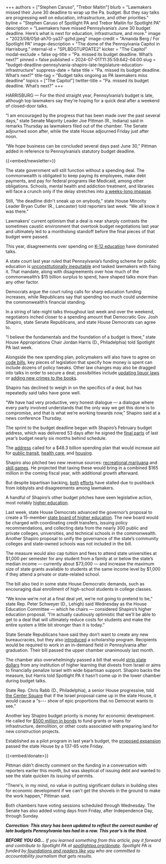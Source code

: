 +++
authors = ["Stephen Caruso", "Trebor Maitin"]
blurb = "Lawmakers missed their June 30 deadline to wrap up the Pa. budget. But they say talks are progressing well on education, infrastructure, and other priorities."
byline = "Stephen Caruso of Spotlight PA and Trebor Maitin for Spotlight PA"
description = "Lawmakers have missed Pennsylvania’s June 30 budget deadline. Here’s what is next for education, infrastructure, and more."
image = "2023/08/01jd-ah70-ya37-gzhd.jpeg"
image-credit = "Amanda Berg / For Spotlight PA"
image-description = "The dome of the Pennsylvania Capitol in Harrisburg."
internal-id = "SPLBDGTUPDATE2"
kicker = "The Capitol"
modal-exclude = false
og-title = "Pa. missed its budget deadline. What’s next?"
pinned = false
published = 2024-07-01T11:35:59.642-04:00
slug = "budget-deadline-pennsylvania-shapiro-late-legislature-education-infrastructure"
suppress-date = false
title = "Pa. missed its budget deadline. What’s next?"
title-tag = "Budget talks ongoing as PA lawmakers miss deadline"
topics = ["The Capitol"]
twitter-title = "Pa. missed its budget deadline. What’s next?"
+++

HARRISBURG — For the third straight year, Pennsylvania’s budget is late, although top lawmakers say they’re hoping for a quick deal after a weekend of closed-door talks.

“I am encouraged by the progress that has been made over the past several days,” state Senate Majority Leader Joe Pittman (R., Indiana) said in remarks Thursday as lawmakers filed out of the chamber. The Senate adjourned soon after, while the state House adjourned Friday just after noon.

“We hope business can be concluded several days past June 30,” Pittman added in reference to Pennsylvania’s statutory budget deadline.

{{<embed/newsletter>}}

The state government will still function without a spending deal. The commonwealth is obligated to keep paying its employees, make debt payments, and pay for federal programs like Medicaid, among other obligations. Schools, mental health and addiction treatment, and libraries will face a crunch only if the delay stretches into <a href="https://www.spotlightpa.org/news/2023/07/pennsylvania-legislature-shapiro-voucher-budget-impasse-consequences/">a weeks-long impasse</a>.

Still, “the deadline didn&#39;t sneak up on anybody,” state House Minority Leader Bryan Cutler (R., Lancaster) told reporters last week. “We all know it was there.”

Lawmakers’ current optimism that a deal is near sharply contrasts the sometimes caustic environment that overtook budget negotiations last year and ultimately led to a monthslong standoff before the final pieces of that budget were passed.

This year, disagreements over spending on <a href="https://www.spotlightpa.org/news/2024/06/budget-deadline-education-funding-surplus-deal-pennsylvania-taxes/">K-12 education</a> have dominated talks.

A state court last year ruled that Pennsylvania’s funding scheme for public education is <a href="https://www.spotlightpa.org/news/2023/02/pa-public-school-funding-lawsuit-state-budget-billions/#:~:text=A%20Commonwealth%20Court%20judge%20ruled,state%20Supreme%20Court%20is%20possible.">unconstitutionally inequitable</a> and tasked lawmakers with fixing it. That mandate, along with disagreements over how much of the commonwealth’s $15 billion surplus to spend, have shaped talks more than any other factor.

Democrats argue the court ruling calls for sharp education funding increases, while Republicans say that spending too much could undermine the commonwealth’s financial standing.

In a string of late-night talks throughout last week and over the weekend, negotiators inched closer to a spending amount that Democratic Gov. Josh Shapiro, state Senate Republicans, and state House Democrats can agree to.

“I believe the fundamentals and the foundation of a budget is there,” state House Appropriations Chair Jordan Harris (D., Philadelphia) told Spotlight PA last week.

Alongside the new spending plan, policymakers will also have to agree on <a href="https://penncapital-star.com/government-politics/cracking-the-code-these-budget-bills-are-where-the-deals-get-made/">code bills</a>, key pieces of legislation that specify how money is spent can include dozens of policy tweaks. Other law changes may also be dragged into talks in order to secure a deal; possibilities include <a href="https://www.legis.state.pa.us/cfdocs/billinfo/billinfo.cfm?syear=2023&amp;sInd=0&amp;body=S&amp;type=B&amp;bn=688">updating liquor laws</a> or <a href="https://www.spotlightpa.org/news/2023/12/pennsylvania-criminal-justice-clean-slate-probation-legislature-crime-septa/">adding new crimes to the books</a>.

Shapiro has declined to weigh in on the specifics of a deal, but has repeatedly said talks have gone well.

“We have had very productive, very honest dialogue — a dialogue where every party involved understands that the only way we get this done is to compromise, and that is what we’re working towards now,” Shapiro said at a news conference Thursday.

The sprint to the budget deadline began with Shapiro’s February budget address, which was delivered 53 days after he signed the <a href="https://www.spotlightpa.org/news/2023/12/pennsylvania-budget-impasse-legislature-education-home-repair-teacher-stipend-funding/">final parts</a> of last year’s budget nearly six months behind schedule.

The <a href="https://www.spotlightpa.org/news/2024/02/pennsylvania-josh-shapiro-budget-2024-education-legal-marijuana-skill-games/">address</a> called for a $48.3 billion spending plan that would increase aid for <a href="https://www.spotlightpa.org/news/2024/01/public-transit-funding-pennsylvania-septa-shapiro-trains-buses-fiscal-cliff/">public transit</a>, <a href="https://www.spotlightpa.org/news/2024/02/pennsylvania-medical-debt-governor-josh-shapiro-budget/">health care</a>, and <a href="https://www.spotlightpa.org/news/2024/03/housing-shortage-rent-homeless-shapiro-budget-legislature-harrisburg-bipartisan/">housing</a>.

Shapiro also pitched two new revenue sources: <a href="https://www.spotlightpa.org/news/2024/02/pennsylvania-marijuana-cannabis-legalization-josh-shapiro-legislature/">recreational marijuana</a> and <a href="https://www.spotlightpa.org/news/2024/06/skill-games-budget-regulate-gambling-pennsylvania-transit/">skill games</a>. He projected that taxing these would bring in a combined $165 million in the coming fiscal year, with additional growth afterward.

But despite bipartisan backing, <a href="https://www.spotlightpa.org/news/2024/06/pennsylvania-marijuana-recreational-legislature-passage-budget-josh-shapiro/">both</a> <a href="https://www.spotlightpa.org/news/2024/06/skill-games-budget-regulate-gambling-pennsylvania-transit/">efforts</a> have stalled due to pushback from lobbyists and disagreements among lawmakers.

A handful of Shapiro’s other budget pitches have seen legislative action, most notably <a href="https://www.spotlightpa.org/news/2024/06/pennsylvania-college-affordability-legislature-budget/">higher education</a>.

Last week, state House Democrats advanced the governor’s proposal to create a 15-member <a href="https://www.legis.state.pa.us/cfdocs/billInfo/billInfo.cfm?sYear=2023&amp;sInd=0&amp;body=H&amp;type=B&amp;bn=2398">state board of higher education</a>. The new board would be charged with coordinating credit transfers, issuing policy recommendations, and collecting data from the nearly 300 public and private colleges, universities, and technical schools in the commonwealth. Another Shapiro proposal to unify the governance of the state’s community colleges and state-owned schools was not included in the bill.

The measure would also cap tuition and fees to attend state universities at $1,000 per semester for any student from a family at or below the state’s median income — currently about $73,000 — and increase the maximum size of state grants available to students at the same income level by $1,000 if they attend a private or state-related school.

The bill also tied in some state House Democratic demands, such as encouraging dual enrollment of high-school students in college classes.

“We know we’re not at a final deal yet, we’re not going to pretend to be,” state Rep. Peter Schweyer (D., Lehigh) said Wednesday as the House Education Committee — which he chairs — considered Shapiro’s higher education proposal. “I’m actually cautiously optimistic that we’ll be able to get to a deal that will ultimately reduce costs for students and make the entire system a little bit stronger than it is today.”

State Senate Republicans have said they don’t want to create any new bureaucracies, but they also <a href="https://www.legis.state.pa.us/cfdocs/billinfo/billinfo.cfm?syear=2023&amp;sInd=0&amp;body=S&amp;type=B&amp;bn=1150">introduced</a> a scholarship program. Recipients would be required to work in an in-demand field in Pennsylvania after graduation. Their bill passed the upper chamber unanimously last month.

The chamber also overwhelmingly passed a bill that would <a href="https://www.spotlightpa.org/news/2024/06/pennsylvania-colleges-universities-israel-divestment-boycott-ban-legislature/">strip state dollars</a> from any institution of higher learning that divests from Israel or aims to financially penalize Israel with wide bipartisan support. Shapiro backs the measure, but Harris told Spotlight PA it hasn’t come up in the lower chamber during budget talks.

State Rep. Chris Rabb (D., Philadelphia), a senior House progressive, told <a href="https://www.thecentersquare.com/pennsylvania/article_18c8cc02-32ff-11ef-8739-33740f489512.html">the Center Square</a> that if the Israel proposal came up in the state House, it would cause a “s--- show of epic proportions that no Democrat wants to see.”

Another key Shapiro budget priority is money for economic development. He called for <a href="https://www.bondbuyer.com/news/pennsylvania-governor-wants-big-bond-bet-on-site-development">$500 million in bonds</a> to fund grants or loans for infrastructure, demolition, or other costs associated with preparing land for new construction projects.

Established as a pilot program in last year’s budget, the <a href="https://www.legis.state.pa.us/CFDOCS/Legis/PN/Public/btCheck.cfm?txtType=PDF&amp;sessYr=2023&amp;sessInd=0&amp;billBody=H&amp;billTyp=B&amp;billNbr=2425&amp;pn=3440">proposed expansion</a> passed the state House by a 137-65 vote Friday.

{{<embed/donate>}}

Pittman didn’t directly comment on the funding in a conversation with reporters earlier this month, but was skeptical of issuing debt and wanted to see the state quicken its issuing of permits.

“There&#39;s, in my mind, no value in putting significant dollars in building sites for economic development if we can&#39;t get the shovels in the ground to make the work happen,” Pittman said.

Both chambers have voting sessions scheduled through Wednesday. The Senate has also added voting days from Friday, after Independence Day, through Sunday.

<strong><em>Correction: This story has been updated to reflect the correct number of late budgets Pennsylvania has had in a row. This year’s is the third.</em></strong>

<strong><em>BEFORE YOU GO…</em></strong><em> If you learned something from this article, pay it forward and contribute to Spotlight PA at </em><a href="https://www.spotlightpa.org/donate"><em>spotlightpa.org/donate</em></a><em>. Spotlight PA is funded by</em><a href="https://www.spotlightpa.org/support"><em> foundations and readers like you</em></a><em> who are committed to accountability journalism that gets results.</em>

